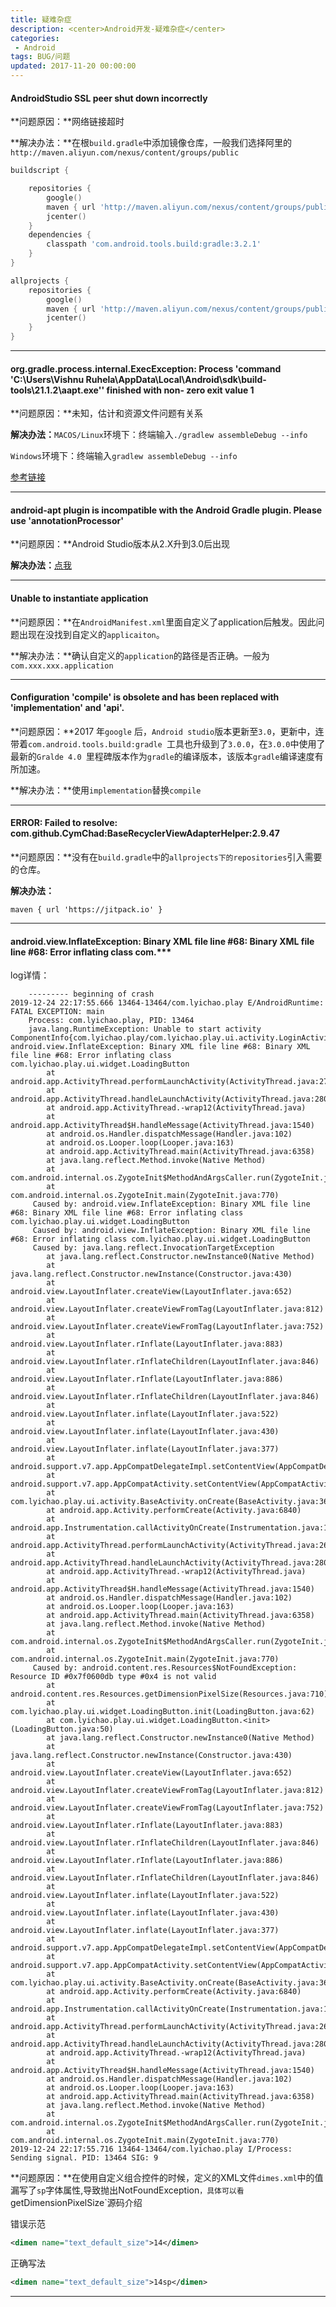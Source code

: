 ```yaml
---
title: 疑难杂症
description: <center>Android开发-疑难杂症</center>
categories:
 - Android
tags: BUG/问题
updated: 2017-11-20 00:00:00
---
```


#### AndroidStudio SSL peer shut down incorrectly 

**问题原因：**网络链接超时

**解决办法：**在根`build.gradle`中添加镜像仓库，一般我们选择阿里的 `http://maven.aliyun.com/nexus/content/groups/public`

```go
buildscript {

    repositories {
        google()
        maven { url 'http://maven.aliyun.com/nexus/content/groups/public/' }
        jcenter()
    }
    dependencies {
        classpath 'com.android.tools.build:gradle:3.2.1'
    }
}

allprojects {
    repositories {
        google()
        maven { url 'http://maven.aliyun.com/nexus/content/groups/public/' }
        jcenter()
    }
}
```

---

#### org.gradle.process.internal.ExecException: Process 'command 'C:\Users\Vishnu  Ruhela\AppData\Local\Android\sdk\build-tools\21.1.2\aapt.exe'' finished with non- zero exit value 1

**问题原因：**未知，估计和资源文件问题有关系

**解决办法：**`MACOS/Linux`环境下：终端输入`./gradlew assembleDebug --info`

​		   `Windows`环境下：终端输入`gradlew assembleDebug --info`

[参考链接](https://stackoverflow.com/questions/29249986/finished-with-non-zero-exit-value)

---

#### android-apt plugin is incompatible with the Android Gradle plugin. Please use 'annotationProcessor'

**问题原因：**Android Studio版本从2.X升到3.0后出现

**解决办法：**[点我](<https://blog.csdn.net/sxk874890728/article/details/78367726>)

---

#### Unable to instantiate application

**问题原因：**在`AndroidManifest.xml`里面自定义了application后触发。因此问题出现在没找到自定义的`applicaiton`。

**解决办法：**确认自定义的`application`的路径是否正确。一般为`com.xxx.xxx.application`

---

#### Configuration 'compile' is obsolete and has been replaced with 'implementation' and 'api'.

**问题原因：**2017 年`google` 后，`Android studio`版本更新至`3.0`，更新中，连带着`com.android.tools.build:gradle `工具也升级到了`3.0.0`，在`3.0.0`中使用了最新的`Gralde 4.0 `里程碑版本作为`gradle`的编译版本，该版本`gradle`编译速度有所加速。

**解决办法：**使用`implementation`替换`compile`

---

#### ERROR: Failed to resolve: com.github.CymChad:BaseRecyclerViewAdapterHelper:2.9.47

**问题原因：**没有在`build.gradle`中的`allprojects下的repositories`引入需要的仓库。

**解决办法：**

```
maven { url 'https://jitpack.io' }
```

---

#### android.view.InflateException: Binary XML file line #68: Binary XML file line #68: Error inflating class com.***

log详情：

```
    --------- beginning of crash
2019-12-24 22:17:55.666 13464-13464/com.lyichao.play E/AndroidRuntime: FATAL EXCEPTION: main
    Process: com.lyichao.play, PID: 13464
    java.lang.RuntimeException: Unable to start activity ComponentInfo{com.lyichao.play/com.lyichao.play.ui.activity.LoginActivity}: android.view.InflateException: Binary XML file line #68: Binary XML file line #68: Error inflating class com.lyichao.play.ui.widget.LoadingButton
        at android.app.ActivityThread.performLaunchActivity(ActivityThread.java:2740)
        at android.app.ActivityThread.handleLaunchActivity(ActivityThread.java:2801)
        at android.app.ActivityThread.-wrap12(ActivityThread.java)
        at android.app.ActivityThread$H.handleMessage(ActivityThread.java:1540)
        at android.os.Handler.dispatchMessage(Handler.java:102)
        at android.os.Looper.loop(Looper.java:163)
        at android.app.ActivityThread.main(ActivityThread.java:6358)
        at java.lang.reflect.Method.invoke(Native Method)
        at com.android.internal.os.ZygoteInit$MethodAndArgsCaller.run(ZygoteInit.java:880)
        at com.android.internal.os.ZygoteInit.main(ZygoteInit.java:770)
     Caused by: android.view.InflateException: Binary XML file line #68: Binary XML file line #68: Error inflating class com.lyichao.play.ui.widget.LoadingButton
     Caused by: android.view.InflateException: Binary XML file line #68: Error inflating class com.lyichao.play.ui.widget.LoadingButton
     Caused by: java.lang.reflect.InvocationTargetException
        at java.lang.reflect.Constructor.newInstance0(Native Method)
        at java.lang.reflect.Constructor.newInstance(Constructor.java:430)
        at android.view.LayoutInflater.createView(LayoutInflater.java:652)
        at android.view.LayoutInflater.createViewFromTag(LayoutInflater.java:812)
        at android.view.LayoutInflater.createViewFromTag(LayoutInflater.java:752)
        at android.view.LayoutInflater.rInflate(LayoutInflater.java:883)
        at android.view.LayoutInflater.rInflateChildren(LayoutInflater.java:846)
        at android.view.LayoutInflater.rInflate(LayoutInflater.java:886)
        at android.view.LayoutInflater.rInflateChildren(LayoutInflater.java:846)
        at android.view.LayoutInflater.inflate(LayoutInflater.java:522)
        at android.view.LayoutInflater.inflate(LayoutInflater.java:430)
        at android.view.LayoutInflater.inflate(LayoutInflater.java:377)
        at android.support.v7.app.AppCompatDelegateImpl.setContentView(AppCompatDelegateImpl.java:469)
        at android.support.v7.app.AppCompatActivity.setContentView(AppCompatActivity.java:140)
        at com.lyichao.play.ui.activity.BaseActivity.onCreate(BaseActivity.java:36)
        at android.app.Activity.performCreate(Activity.java:6840)
        at android.app.Instrumentation.callActivityOnCreate(Instrumentation.java:1119)
        at android.app.ActivityThread.performLaunchActivity(ActivityThread.java:2693)
        at android.app.ActivityThread.handleLaunchActivity(ActivityThread.java:2801)
        at android.app.ActivityThread.-wrap12(ActivityThread.java)
        at android.app.ActivityThread$H.handleMessage(ActivityThread.java:1540)
        at android.os.Handler.dispatchMessage(Handler.java:102)
        at android.os.Looper.loop(Looper.java:163)
        at android.app.ActivityThread.main(ActivityThread.java:6358)
        at java.lang.reflect.Method.invoke(Native Method)
        at com.android.internal.os.ZygoteInit$MethodAndArgsCaller.run(ZygoteInit.java:880)
        at com.android.internal.os.ZygoteInit.main(ZygoteInit.java:770)
     Caused by: android.content.res.Resources$NotFoundException: Resource ID #0x7f0600db type #0x4 is not valid
        at android.content.res.Resources.getDimensionPixelSize(Resources.java:710)
        at com.lyichao.play.ui.widget.LoadingButton.init(LoadingButton.java:62)
        at com.lyichao.play.ui.widget.LoadingButton.<init>(LoadingButton.java:50)
        at java.lang.reflect.Constructor.newInstance0(Native Method) 
        at java.lang.reflect.Constructor.newInstance(Constructor.java:430) 
        at android.view.LayoutInflater.createView(LayoutInflater.java:652) 
        at android.view.LayoutInflater.createViewFromTag(LayoutInflater.java:812) 
        at android.view.LayoutInflater.createViewFromTag(LayoutInflater.java:752) 
        at android.view.LayoutInflater.rInflate(LayoutInflater.java:883) 
        at android.view.LayoutInflater.rInflateChildren(LayoutInflater.java:846) 
        at android.view.LayoutInflater.rInflate(LayoutInflater.java:886) 
        at android.view.LayoutInflater.rInflateChildren(LayoutInflater.java:846) 
        at android.view.LayoutInflater.inflate(LayoutInflater.java:522) 
        at android.view.LayoutInflater.inflate(LayoutInflater.java:430) 
        at android.view.LayoutInflater.inflate(LayoutInflater.java:377) 
        at android.support.v7.app.AppCompatDelegateImpl.setContentView(AppCompatDelegateImpl.java:469) 
        at android.support.v7.app.AppCompatActivity.setContentView(AppCompatActivity.java:140) 
        at com.lyichao.play.ui.activity.BaseActivity.onCreate(BaseActivity.java:36) 
        at android.app.Activity.performCreate(Activity.java:6840) 
        at android.app.Instrumentation.callActivityOnCreate(Instrumentation.java:1119) 
        at android.app.ActivityThread.performLaunchActivity(ActivityThread.java:2693) 
        at android.app.ActivityThread.handleLaunchActivity(ActivityThread.java:2801) 
        at android.app.ActivityThread.-wrap12(ActivityThread.java) 
        at android.app.ActivityThread$H.handleMessage(ActivityThread.java:1540) 
        at android.os.Handler.dispatchMessage(Handler.java:102) 
        at android.os.Looper.loop(Looper.java:163) 
        at android.app.ActivityThread.main(ActivityThread.java:6358) 
        at java.lang.reflect.Method.invoke(Native Method) 
        at com.android.internal.os.ZygoteInit$MethodAndArgsCaller.run(ZygoteInit.java:880) 
        at com.android.internal.os.ZygoteInit.main(ZygoteInit.java:770) 
2019-12-24 22:17:55.716 13464-13464/com.lyichao.play I/Process: Sending signal. PID: 13464 SIG: 9

```



**问题原因：**在使用自定义组合控件的时候，定义的XML文件`dimes.xml`中的值漏写了`sp`字体属性,导致抛出NotFoundException`，具体可以看`getDimensionPixelSize`源码介绍

错误示范

```xml
<dimen name="text_default_size">14</dimen>
```

正确写法

```xml
<dimen name="text_default_size">14sp</dimen>
```

---



